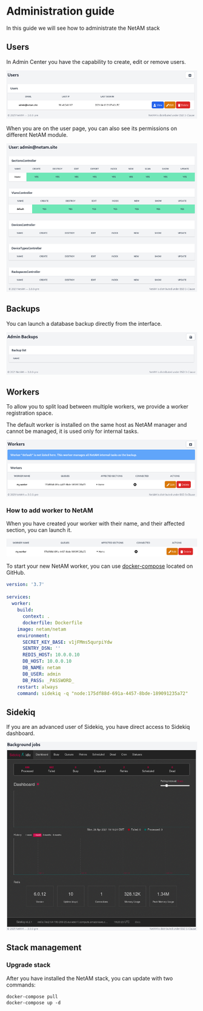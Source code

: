 # Administration guide
In this guide we will see how to administrate the NetAM stack

## Users
In Admin Center you have the capability to create, edit or remove users.

![Users](images/users.png)

When you are on the user page, you can also see its permissions on different NetAM module. 

![User permission](images/user-permission.png)

## Backups
You can launch a database backup directly from the interface.

![Backups](images/backups.png)

## Workers
To allow you to split load between multiple workers, we provide a worker registration space.

The default worker is installed on the same host as NetAM manager and cannot be managed, it is used only for internal tasks.

![Workers](images/workers.png)

### How to add worker to NetAM
When you have created your worker with their name, and their affected section, you can launch it.

![Worker](images/worker-add.png)

To start your new NetAM worker, you can use [docker-compose](https://github.com/NetDiver-OSS/NetAM/blob/dev/docker-compose.worker.yml) located on GitHub.
```yaml
version: '3.7'

services:
  worker:
    build:
      context: .
      dockerfile: Dockerfile
    image: netam/netam
    environment:
      SECRET_KEY_BASE: v1jFMms5qurpiYdw
      SENTRY_DSN: ''
      REDIS_HOST: 10.0.0.10
      DB_HOST: 10.0.0.10
      DB_NAME: netam
      DB_USER: admin
      DB_PASS: _PASSWORD_
    restart: always
    command: sidekiq -q "node:175df88d-691a-4457-8bde-189091235a72"

```

## Sidekiq
If you are an advanced user of Sidekiq, you have direct access to Sidekiq dashboard.

![Sidekiq](images/sidekiq.png)

## Stack management
### Upgrade stack
After you have installed the NetAM stack, you can update with two commands:

```shell
docker-compose pull 
docker-compose up -d
```
